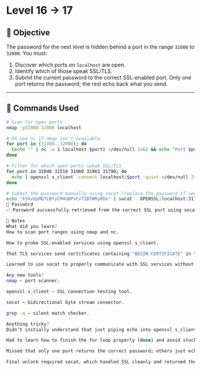 # Level 16 → 17

## 🎯 Objective
The password for the next level is hidden behind a port in the range `31000` to `32000`. You must:
1. Discover which ports on `localhost` are open.
2. Identify which of those speak SSL/TLS.
3. Submit the current password to the correct SSL-enabled port.
Only one port returns the password; the rest echo back what you send.

---

## 🧠 Commands Used

```bash
# Scan for open ports
nmap -p31000-32000 localhost

# OR use nc if nmap isn't available
for port in {31000..32000}; do
  (echo "" | nc -w 1 localhost $port) >/dev/null 2>&1 && echo "Port $port is open"
done

# Filter for which open ports speak SSL/TLS
for port in 31046 31518 31960 31961 31790; do
  echo | openssl s_client -connect localhost:$port -quiet </dev/null 2>/dev/null | grep -q "BEGIN CERTIFICATE" && echo "Port $port supports SSL/TLS"
done

# Submit the password manually using socat (replace the password if needed)
echo "kSkvUpMQ7LBYyCM4GBPvCvT1BfWRy0Dx" | socat - OPENSSL:localhost:31790,verify=0
🔐 Password
✅ Password successfully retrieved from the correct SSL port using socat.

💭 Notes
What did you learn?
How to scan port ranges using nmap and nc.

How to probe SSL-enabled services using openssl s_client.

That TLS services send certificates containing "BEGIN CERTIFICATE" in the handshake.

Learned to use socat to properly communicate with SSL services without breaking the connection.

Any new tools?
nmap — port scanner.

openssl s_client — SSL connection testing tool.

socat — bidirectional byte stream connector.

grep -q — silent match checker.

Anything tricky?
Didn’t initially understand that just piping echo into openssl s_client would send too early and break the handshake.

Had to learn how to finish the for loop properly (done) and avoid stuck shells.

Missed that only one port returns the correct password; others just echo your input back.

Final unlock required socat, which handled SSL cleanly and returned the private key for the next level.
